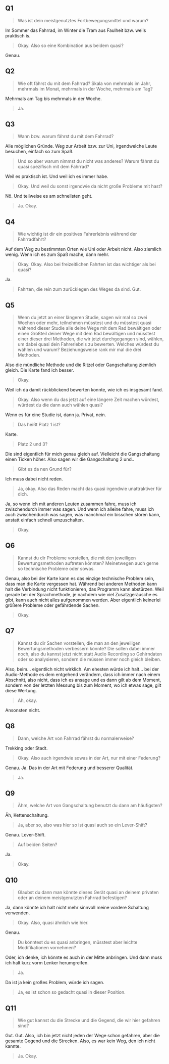 ## Q1

> Was ist dein meistgenutztes Fortbewegungsmittel und warum?

Im Sommer das Fahrrad, im Winter die Tram aus Faulheit bzw. weils praktisch is.

> Okay.
> Also so eine Kombination aus beidem quasi?

Genau.

## Q2

> Wie oft fährst du mit dem Fahrrad?
> Skala von mehrmals im Jahr, mehrmals im Monat, mehrmals in der Woche, mehrmals am Tag?

Mehrmals am Tag bis mehrmals in der Woche.

> Ja.

## Q3

> Wann bzw. warum fährst du mit dem Fahrrad?

Alle möglichen Gründe.
Weg zur Arbeit bzw. zur Uni, irgendwelche Leute besuchen, einfach so zum Spaß.

> Und so aber warum nimmst du nicht was anderes?
> Warum fährst du quasi spezifisch mit dem Fahrrad?

Weil es praktisch ist.
Und weil ich es immer habe.

> Okay.
> Und weil du sonst irgendwie da nicht große Probleme mit hast?

Nö.
Und teilweise es am schnellsten geht.

> Ja.
> Okay.

## Q4

> Wie wichtig ist dir ein positives Fahrerlebnis während der Fahrradfahrt?

Auf dem Weg zu bestimmten Orten wie Uni oder Arbeit nicht.
Also ziemlich wenig.
Wenn ich es zum Spaß mache, dann mehr.

> Okay.
> Okay.
> Also bei freizeitlichen Fahrten ist das wichtiger als bei quasi?

Ja.

> Fahrten, die rein zum zurücklegen des Weges da sind.
> Gut.

## Q5

> Wenn du jetzt an einer längeren Studie, sagen wir mal so zwei Wochen oder mehr, teilnehmen müsstest und du müsstest quasi während dieser Studie alle deine Wege mit dem Rad bewältigen oder einen Großteil deiner Wege mit dem Rad bewältigen und müsstest einer dieser drei Methoden, die wir jetzt durchgegangen sind, wählen, um dabei quasi dein Fahrerlebnis zu bewerten.
> Welches würdest du wählen und warum?
> Beziehungsweise rank mir mal die drei Methoden.

Also die mündliche Methode und die Ritzel oder Gangschaltung ziemlich gleich.
Die Karte fand ich besser.

> Okay.

Weil ich da damit rückblickend bewerten konnte, wie ich es insgesamt fand.

> Okay.
> Also wenn du das jetzt auf eine längere Zeit machen würdest, würdest du die dann auch wählen quasi?

Wenn es für eine Studie ist, dann ja.
Privat, nein.

> Das heißt Platz 1 ist?

Karte.

> Platz 2 und 3?

Die sind eigentlich für mich genau gleich auf.
Vielleicht die Gangschaltung einen Ticken höher.
Also sagen wir die Gangschaltung 2 und..

> Gibt es da nen Grund für?

Ich muss dabei nicht reden.

> Ja, okay.
> Also das Reden macht das quasi irgendwie unattraktiver für dich.

Ja, so wenn ich mit anderen Leuten zusammen fahre, muss ich zwischendurch immer was sagen.
Und wenn ich alleine fahre, muss ich auch zwischendurch was sagen, was manchmal ein bisschen stören kann, anstatt einfach schnell umzuschalten.

> Okay.

## Q6

> Kannst du dir Probleme vorstellen, die mit den jeweiligen Bewertungsmethoden auftreten könnten?
> Meinetwegen auch gerne so technische Probleme oder sowas.

Genau, also bei der Karte kann es das einzige technische Problem sein, dass man die Karte vergessen hat.
Während bei anderen Methoden kann halt die Verbindung nicht funktionieren, das Programm kann abstürzen.
Weil gerade bei der Sprachmethode, je nachdem wie viel Zusatzgeräusche es gibt, kann auch nicht alles aufgenommen werden.
Aber eigentlich keinerlei größere Probleme oder gefährdende Sachen.

> Okay.

## Q7

> Kannst du dir Sachen vorstellen, die man an den jeweiligen Bewertungsmethoden verbessern könnte?
> Die sollen dabei immer noch, also du kannst jetzt nicht statt Audio Recording so Gehirndaten oder so analysieren, sondern die müssen immer noch gleich bleiben.

Also, beim... eigentlich nicht wirklich.
Am ehesten würde ich halt... bei der Audio-Methode es dem entgehend verändern, dass ich immer nach einem Abschnitt, also nicht, dass ich es ansage und es dann gilt ab dem Moment, sondern von der letzten Messung bis zum Moment, wo ich etwas sage, gilt diese Wertung.

> Ah, okay.

Ansonsten nicht.

## Q8

> Dann, welche Art von Fahrrad fährst du normalerweise?

Trekking oder Stadt.

> Okay.
> Also auch irgendwie sowas in der Art, nur mit einer Federung?

Genau.
Ja.
Das in der Art mit Federung und besserer Qualität.

> Ja.

## Q9

> Ähm, welche Art von Gangschaltung benutzt du dann am häufigsten?

Äh, Kettenschaltung.

> Ja, aber so, also was hier so ist quasi auch so ein Lever-Shift?

Genau.
Lever-Shift.

> Auf beiden Seiten?

Ja.

> Okay.

## Q10

> Glaubst du dann man könnte dieses Gerät quasi an deinem privaten oder an deinem meistgenutzten Fahrrad befestigen?

Ja, dann könnte ich halt nicht mehr sinnvoll meine vordere Schaltung verwenden.

> Okay.
> Also, quasi ähnlich wie hier.

Genau.

> Du könntest du es quasi anbringen, müsstest aber leichte Modifikationen vornehmen?

Oder, ich denke, ich könnte es auch in der Mitte anbringen.
Und dann muss ich halt kurz vorm Lenker herumgreifen.

> Ja.

Da ist ja kein großes Problem, würde ich sagen.

> Ja, es ist schon so gedacht quasi in dieser Position.

## Q11

> Wie gut kannst du die Strecke und die Gegend, die wir hier gefahren sind?

Gut.
Gut.
Also, ich bin jetzt nicht jeden der Wege schon gefahren, aber die gesamte Gegend und die Strecken.
Also, es war kein Weg, den ich nicht kannte.

> Ja.
> Okay.

